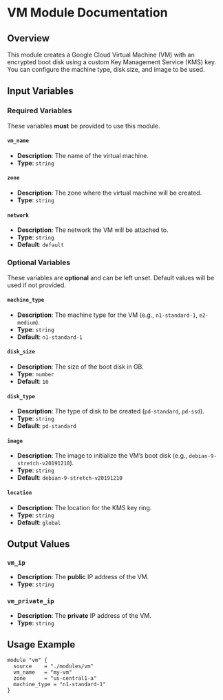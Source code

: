 # VM Module Documentation

## Overview
This module creates a Google Cloud Virtual Machine (VM) with an encrypted boot disk using a custom Key Management Service (KMS) key. You can configure the machine type, disk size, and image to be used.

## Input Variables

### **Required Variables**
These variables **must** be provided to use this module.

#### `vm_name`
- **Description**: The name of the virtual machine.
- **Type**: `string`

#### `zone`
- **Description**: The zone where the virtual machine will be created.
- **Type**: `string`

#### `network`
- **Description**: The network the VM will be attached to.
- **Type**: `string`
- **Default**: `default`

### **Optional Variables**
These variables are **optional** and can be left unset. Default values will be used if not provided.

#### `machine_type`
- **Description**: The machine type for the VM (e.g., `n1-standard-1`, `e2-medium`).
- **Type**: `string`
- **Default**: `n1-standard-1`

#### `disk_size`
- **Description**: The size of the boot disk in GB.
- **Type**: `number`
- **Default**: `10`

#### `disk_type`
- **Description**: The type of disk to be created (`pd-standard`, `pd-ssd`).
- **Type**: `string`
- **Default**: `pd-standard`

#### `image`
- **Description**: The image to initialize the VM’s boot disk (e.g., `debian-9-stretch-v20191210`).
- **Type**: `string`
- **Default**: `debian-9-stretch-v20191210`

#### `location`
- **Description**: The location for the KMS key ring.
- **Type**: `string`
- **Default**: `global`

## Output Values
### `vm_ip`
- **Description**: The **public** IP address of the VM.
- **Type**: `string`

### `vm_private_ip`
- **Description**: The **private** IP address of the VM.
- **Type**: `string`

## Usage Example

```hcl
module "vm" {
  source    = "./modules/vm"
  vm_name   = "my-vm"
  zone      = "us-central1-a"
  machine_type = "n1-standard-1"
}
